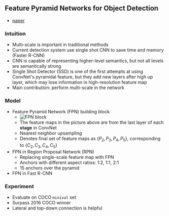 ## Feature Pyramid Networks for Object Detection
* [paper](http://arxiv.org/pdf/1612.03144v1)

### Intuition
* Multi-scale is important in traditional methods
* Current detection system use single shot CNN to save time and memory (Faster R-CNN)
* CNN is capable of representing higher-level semantics, but not all levels are semantically strong
* Single Shot Detector (SSD) is one of the first attempts at using ConvNet's pyramidal feature, but they add new layers after high up layer, which may lose information in high-resolution feature map
* Main contribution: perform multi-scale in the network

### Model
* Feature Pyramid Network (FPN) building block
    * ![FPN block](http://img.blog.csdn.net/20161227164614908?watermark/2/text/aHR0cDovL2Jsb2cuY3Nkbi5uZXQvY2huMTM=/font/5a6L5L2T/fontsize/400/fill/I0JBQkFCMA==/dissolve/70/gravity/SouthEast)
    * The feature maps in the picture above are from the last layer of each **stage** in ConvNet
    * Nearest neighbor upsampling
    * Denotes final set of feature maps as $\{P_2, P_3, P_4, P_5\}$, corresponding to $\{C_2, C_3, C_4, C_5\}$
* FPN in Region Proposal Network (RPN)
    * Replacing single-scale feature map with FPN
    * Anchors with different aspect ratios: 1:2, 1:1, 2:1
    * 15 anchors over the pyramid
* FPN in Fast R-CNN

### Experiment
* Evaluate on COCO `minival` set
* Surpass 2016 COCO winner
* Lateral and top-down connection is helpful